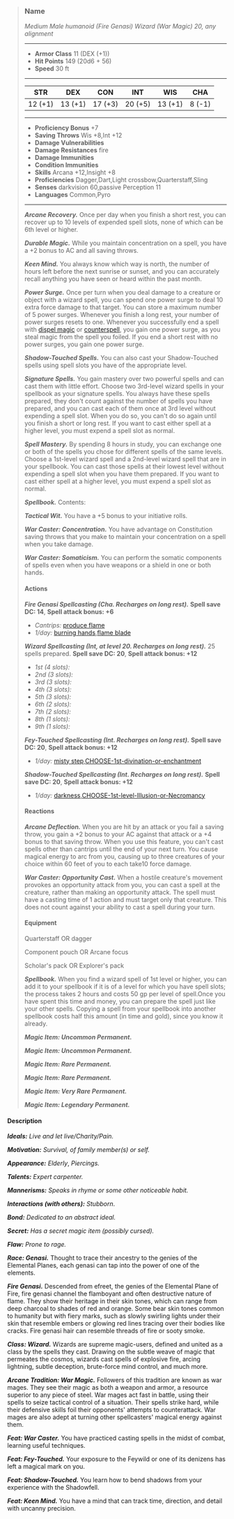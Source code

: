 >### Name
>*Medium Male humanoid (Fire Genasi) Wizard (War Magic) 20, any alignment*
>___
>- **Armor Class** 11 (DEX (+1))
>- **Hit Points** 149 (20d6 + 56)
>- **Speed** 30 ft
>___
>|**STR**|**DEX**|**CON**|**INT**|**WIS**|**CHA**|
>|:-:|:-:|:-:|:-:|:-:|:-:|
>|12 (+1)|13 (+1)|17 (+3)|20 (+5)|13 (+1)|8 (-1)|
>___
>- **Proficiency Bonus** +7
>- **Saving Throws** Wis +8,Int +12
>- **Damage Vulnerabilities** 
>- **Damage Resistances** fire
>- **Damage Immunities** 
>- **Condition Immunities** 
>- **Skills** Arcana +12,Insight +8
>- **Proficiencies** Dagger,Dart,Light crossbow,Quarterstaff,Sling
>- **Senses** darkvision 60,passive Perception 11
>- **Languages** Common,Pyro
>___
>***Arcane Recovery.*** Once per day when you finish a short rest, you can recover up to 10 levels of expended spell slots, none of which can be 6th level or higher.
>
>***Durable Magic.*** While you maintain concentration on a spell, you have a +2 bonus to AC and all saving throws.
>
>***Keen Mind.*** You always know which way is north, the number of hours left before the next sunrise or sunset, and you can accurately recall anything you have seen or heard within the past month.
>
>***Power Surge.*** Once per turn when you deal damage to a creature or object with a wizard spell, you can spend one power surge to deal 10 extra force damage to that target. You can store a maximum number of 5 power surges. Whenever you finish a long rest, your number of power surges resets to one. Whenever you successfully end a spell with [dispel magic](http://azgaarnoth.tedneward.com/magic/spells/dispel-magic/) or [counterspell](http://azgaarnoth.tedneward.com/magic/spells/counterspell/), you gain one power surge, as you steal magic from the spell you foiled. If you end a short rest with no power surges, you gain one power surge.
>
>***Shadow-Touched Spells.*** You can also cast your Shadow-Touched spells using spell slots you have of the appropriate level.
>
>***Signature Spells.*** You gain mastery over two powerful spells and can cast them with little effort. Choose two 3rd-level wizard spells in your spellbook as your signature spells. You always have these spells prepared, they don't count against the number of spells you have prepared, and you can cast each of them once at 3rd level without expending a spell slot. When you do so, you can't do so again until you finish a short or long rest. If you want to cast either spell at a higher level, you must expend a spell slot as normal.
>
>***Spell Mastery.*** By spending 8 hours in study, you can exchange one or both of the spells you chose for different spells of the same levels. Choose a 1st-level wizard spell and a 2nd-level wizard spell that are in your spellbook. You can cast those spells at their lowest level without expending a spell slot when you have them prepared. If you want to cast either spell at a higher level, you must expend a spell slot as normal.
>
>***Spellbook.*** Contents: 
>
>***Tactical Wit.*** You have a +5 bonus to your initiative rolls.
>
>***War Caster: Concentration.*** You have advantage on Constitution saving throws that you make to maintain your concentration on a spell when you take damage.
>
>***War Caster: Somaticism.*** You can perform the somatic components of spells even when you have weapons or a shield in one or both hands.
>
>#### Actions
>***Fire Genasi Spellcasting (Cha. Recharges on long rest).*** **Spell save DC: 14**, **Spell attack bonus: +6**
>
>* *Cantrips:* [produce flame](http://azgaarnoth.tedneward.com/magic/spells/produce-flame/)
>* *1/day:* [burning hands](http://azgaarnoth.tedneward.com/magic/spells/burning-hands/),[flame blade](http://azgaarnoth.tedneward.com/magic/spells/flame-blade/)
>
>***Wizard Spellcasting (Int, at level 20. Recharges on long rest).*** 25 spells prepared. **Spell save DC: 20**, **Spell attack bonus: +12**
>
>* *1st (4 slots):* 
>* *2nd (3 slots):* 
>* *3rd (3 slots):* 
>* *4th (3 slots):* 
>* *5th (3 slots):* 
>* *6th (2 slots):* 
>* *7th (2 slots):* 
>* *8th (1 slots):* 
>* *9th (1 slots):* 
>
>***Fey-Touched Spellcasting (Int. Recharges on long rest).*** **Spell save DC: 20**, **Spell attack bonus: +12**
>
>* *1/day:* [misty step](http://azgaarnoth.tedneward.com/magic/spells/misty-step/),[CHOOSE-1st-divination-or-enchantment](http://azgaarnoth.tedneward.com/magic/spells/CHOOSE-1st-divination-or-enchantment/)
>
>***Shadow-Touched Spellcasting (Int. Recharges on long rest).*** **Spell save DC: 20**, **Spell attack bonus: +12**
>
>* *1/day:* [darkness](http://azgaarnoth.tedneward.com/magic/spells/darkness/),[CHOOSE-1st-level-Illusion-or-Necromancy](http://azgaarnoth.tedneward.com/magic/spells/CHOOSE-1st-level-Illusion-or-Necromancy/)
>
>#### Reactions
>***Arcane Deflection.*** When you are hit by an attack or you fail a saving throw, you gain a +2 bonus to your AC against that attack or a +4 bonus to that saving throw. When you use this feature, you can't cast spells other than cantrips until the end of your next turn. You cause magical energy to arc from you, causing up to three creatures of your choice within 60 feet of you to each take10 force damage.
>
>***War Caster: Opportunity Cast.*** When a hostile creature's movement provokes an opportunity attack from you, you can cast a spell at the creature, rather than making an opportunity attack. The spell must have a casting time of 1 action and must target only that creature. This does not count against your ability to cast a spell during your turn.
>
>
>#### Equipment
>Quarterstaff OR dagger
>
>Component pouch OR Arcane focus
>
>Scholar's pack OR Explorer's pack
>
>***Spellbook.*** When you find a wizard spell of 1st level or higher, you can add it to your spellbook if it is of a level for which you have spell slots; the process takes 2 hours and costs 50 gp per level of spell.Once you have spent this time and money, you can prepare the spell just like your other spells. Copying a spell from your spellbook into another spellbook costs half this amount (in time and gold), since you know it already.
>
>***Magic Item: Uncommon Permanent.***
>
>***Magic Item: Uncommon Permanent.***
>
>***Magic Item: Rare Permanent.***
>
>***Magic Item: Rare Permanent.***
>
>***Magic Item: Very Rare Permanent.***
>
>***Magic Item: Legendary Permanent.***
>

#### Description
***Ideals:*** *Live and let live/Charity/Pain.*

***Motivation:*** *Survival, of family member(s) or self.*

***Appearance:*** *Elderly*, *Piercings.*

***Talents:*** *Expert carpenter.*

***Mannerisms:*** *Speaks in rhyme or some other noticeable habit.*

***Interactions (with others):*** *Stubborn*.

***Bond:*** *Dedicated to an abstract ideal.*

***Secret:*** *Has a secret magic item (possibly cursed).*

***Flaw:*** *Prone to rage.*

***Race: Genasi.*** Thought to trace their ancestry to the genies of the Elemental Planes, each genasi can tap into the power of one of the elements.

***Fire Genasi.*** Descended from efreet, the genies of the Elemental Plane of Fire, fire genasi channel the flamboyant and often destructive nature of flame. They show their heritage in their skin tones, which can range from deep charcoal to shades of red and orange. Some bear skin tones common to humanity but with fiery marks, such as slowly swirling lights under their skin that resemble embers or glowing red lines tracing over their bodies like cracks. Fire genasi hair can resemble threads of fire or sooty smoke.

***Class: Wizard.*** Wizards are supreme magic-users, defined and united as a class by the spells they cast. Drawing on the subtle weave of magic that permeates the cosmos, wizards cast spells of explosive fire, arcing lightning, subtle deception, brute-force mind control, and much more.

***Arcane Tradition: War Magic.*** Followers of this tradition are known as war mages. They see their magic as both a weapon and armor, a resource superior to any piece of steel. War mages act fast in battle, using their spells to seize tactical control of a situation. Their spells strike hard, while their defensive skills foil their opponents' attempts to counterattack. War mages are also adept at turning other spellcasters' magical energy against them.

***Feat: War Caster.*** You have practiced casting spells in the midst of combat, learning useful techniques.

***Feat: Fey-Touched.*** Your exposure to the Feywild or one of its denizens has left a magical mark on you.

***Feat: Shadow-Touched.*** You learn how to bend shadows from your experience with the Shadowfell.

***Feat: Keen Mind.*** You have a mind that can track time, direction, and detail with uncanny precision.



